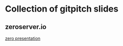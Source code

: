 # Collection of gitpitch slides

## zeroserver.io
[zero presentation](https://github.com/h9h/slides/zero/PITCHME.md)
